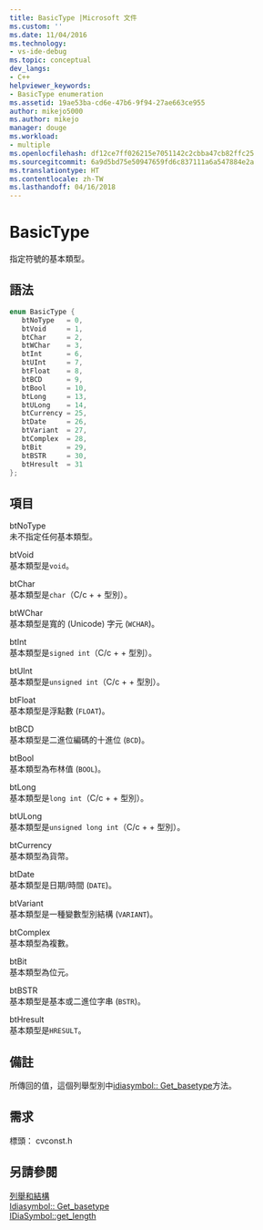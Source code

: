 ```yaml
---
title: BasicType |Microsoft 文件
ms.custom: ''
ms.date: 11/04/2016
ms.technology:
- vs-ide-debug
ms.topic: conceptual
dev_langs:
- C++
helpviewer_keywords:
- BasicType enumeration
ms.assetid: 19ae53ba-cd6e-47b6-9f94-27ae663ce955
author: mikejo5000
ms.author: mikejo
manager: douge
ms.workload:
- multiple
ms.openlocfilehash: df12ce7ff026215e7051142c2cbba47cb82ffc25
ms.sourcegitcommit: 6a9d5bd75e50947659fd6c837111a6a547884e2a
ms.translationtype: HT
ms.contentlocale: zh-TW
ms.lasthandoff: 04/16/2018
---
```

# <a name="basictype"></a>BasicType
指定符號的基本類型。  
  
## <a name="syntax"></a>語法  
  
```C++  
enum BasicType {   
   btNoType   = 0,  
   btVoid     = 1,  
   btChar     = 2,  
   btWChar    = 3,  
   btInt      = 6,  
   btUInt     = 7,  
   btFloat    = 8,  
   btBCD      = 9,  
   btBool     = 10,  
   btLong     = 13,  
   btULong    = 14,  
   btCurrency = 25,  
   btDate     = 26,  
   btVariant  = 27,  
   btComplex  = 28,  
   btBit      = 29,  
   btBSTR     = 30,  
   btHresult  = 31  
};  
```  
  
## <a name="elements"></a>項目  
 btNoType  
 未不指定任何基本類型。  
  
 btVoid  
 基本類型是`void`。  
  
 btChar  
 基本類型是`char`（C/c + + 型別）。  
  
 btWChar  
 基本類型是寬的 (Unicode) 字元 (`WCHAR`)。  
  
 btInt  
 基本類型是`signed int`（C/c + + 型別）。  
  
 btUInt  
 基本類型是`unsigned int`（C/c + + 型別）。  
  
 btFloat  
 基本類型是浮點數 (`FLOAT`)。  
  
 btBCD  
 基本類型是二進位編碼的十進位 (`BCD`)。  
  
 btBool  
 基本類型為布林值 (`BOOL`)。  
  
 btLong  
 基本類型是`long int`（C/c + + 型別）。  
  
 btULong  
 基本類型是`unsigned long int`（C/c + + 型別）。  
  
 btCurrency  
 基本類型為貨幣。  
  
 btDate  
 基本類型是日期/時間 (`DATE`)。  
  
 btVariant  
 基本類型是一種變數型別結構 (`VARIANT`)。  
  
 btComplex  
 基本類型為複數。  
  
 btBit  
 基本類型為位元。  
  
 btBSTR  
 基本類型是基本或二進位字串 (`BSTR`)。  
  
 btHresult  
 基本類型是`HRESULT`。  
  
## <a name="remarks"></a>備註  
 所傳回的值，這個列舉型別中[idiasymbol:: Get_basetype](../../debugger/debug-interface-access/idiasymbol-get-basetype.md)方法。  
  
## <a name="requirements"></a>需求  
 標頭： cvconst.h  
  
## <a name="see-also"></a>另請參閱  
 [列舉和結構](../../debugger/debug-interface-access/enumerations-and-structures.md)   
 [Idiasymbol:: Get_basetype](../../debugger/debug-interface-access/idiasymbol-get-basetype.md)   
 [IDiaSymbol::get_length](../../debugger/debug-interface-access/idiasymbol-get-length.md)